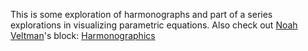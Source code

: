 This is some exploration of harmonographs and part of a series explorations in visualizing parametric equations. Also check out <a href='http://bl.ocks.org/veltman/'>Noah Veltman</a>'s block: <a href='http://bl.ocks.org/veltman/72108247a8f8304ce0ccd7a50f49a9ca'>Harmonographics</a>